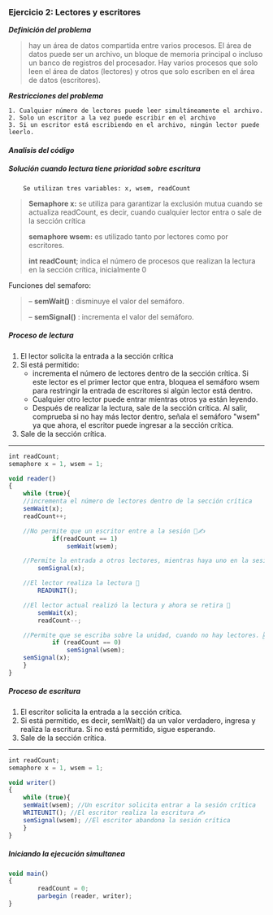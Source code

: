 ###  Ejercicio 2: Lectores y escritores

***Definición del problema***


> hay un área de datos compartida entre varios procesos. El área de datos puede ser un archivo, un bloque de memoria principal o incluso un banco de registros del procesador. Hay varios procesos que solo leen el área de datos (lectores) y otros que solo escriben en el área de datos (escritores). 


***Restricciones del problema***


	1. Cualquier número de lectores puede leer simultáneamente el archivo.
	2. Solo un escritor a la vez puede escribir en el archivo
	3. Si un escritor está escribiendo en el archivo, ningún lector puede leerlo.


#### ***Analisis del código***


##### Solución cuando lectura tiene prioridad sobre escritura


		Se utilizan tres variables: x, wsem, readCount


> **Semaphore x:** se utiliza para garantizar la exclusión mutua cuando se actualiza readCount, es decir, cuando cualquier lector entra o sale de la sección crítica 
>
>**semaphore wsem:** es utilizado tanto por lectores como por escritores. 
> 
> **int readCount**; indica el número de procesos que realizan la lectura en la sección crítica, inicialmente 0


Funciones del semaforo:


> – **semWait()** : disminuye el valor del semáforo.
>
> – **semSignal()** : incrementa el valor del semáforo.


##### Proceso de lectura


1. El lector solicita la entrada a la sección crítica
1. Si está permitido:
	- incrementa el número de lectores dentro de la sección crítica. Si este lector es el primer lector que entra, bloquea el semáforo wsem para restringir la entrada de escritores si algún lector está dentro.
	- Cualquier otro lector puede entrar mientras otros ya están leyendo.
	- Después de realizar la lectura, sale de la sección crítica. Al salir, comprueba si no hay más lector dentro, señala el semáforo "wsem" ya que ahora, el escritor puede ingresar a la sección crítica.
1. Sale de la sección crítica.


----

```javascript
int readCount; 
semaphore x = 1, wsem = 1;

void reader()
{
    while (true){
	//incrementa el número de lectores dentro de la sección crítica
	semWait(x);
	readCount++;

	//No permite que un escritor entre a la sesión 🚫✍
			if(readCount == 1)
				semWait(wsem);

	//Permite la entrada a otros lectores, mientras haya uno en la sesión🙍‍♂️🙍‍♀️.
		semSignal(x);

	//El lector realiza la lectura 📖
		READUNIT();

	//El lector actual realizó la lectura y ahora se retira 👋
		semWait(x);
		readCount--;

	//Permite que se escriba sobre la unidad, cuando no hay lectores. 🆗
			if (readCount == 0)
				semSignal(wsem);
	semSignal(x);
    }
}
```


##### Proceso de escritura


1. El escritor solicita la entrada a la sección crítica.
1. Si está permitido, es decir, semWait() da un valor verdadero, ingresa y realiza la escritura. Si no 	está permitido, sigue esperando.
1. Sale de la sección crítica.


----

```javascript
int readCount;
semaphore x = 1, wsem = 1;

void writer()
{
    while (true){
	semWait(wsem); //Un escritor solicita entrar a la sesión crítica
	WRITEUNIT(); //El escritor realiza la escritura ✍
	semSignal(wsem); //El escritor abandona la sesión crítica
    }
}
```

##### Iniciando la ejecución simultanea

```javascript
void main()
{
		readCount = 0;
		parbegin (reader, writer);
}
```
